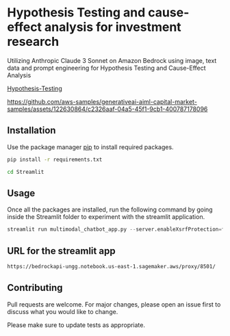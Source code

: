 # Hypothesis Testing and cause-effect analysis for investment research

Utilizing Anthropic Claude 3 Sonnet on Amazon Bedrock using image, text data and prompt engineering for Hypothesis Testing and Cause-Effect Analysis

[Hypothesis-Testing
](https://github.com/aws-samples/generativeai-aiml-capital-market-samples/blob/main/hypothesis-testing-financial-statement-analysis-with-Amazon-Bedrock/Hypothesis%20Testing/Hypothesis-Testing.mp4)



https://github.com/aws-samples/generativeai-aiml-capital-market-samples/assets/122630864/c2326aaf-04a5-45f1-9cb1-400787178096



## Installation

Use the package manager [pip](https://pip.pypa.io/en/stable/) to install required packages.

```bash
pip install -r requirements.txt
```
```bash
cd Streamlit
```
## Usage
Once all the packages are installed, run the following command by going inside the Streamlit folder to experiment with the streamlit application.
```python
streamlit run multimodal_chatbot_app.py --server.enableXsrfProtection=false
```
## URL for the streamlit app
```bash
https://bedrockapi-ungg.notebook.us-east-1.sagemaker.aws/proxy/8501/
```
## Contributing

Pull requests are welcome. For major changes, please open an issue first
to discuss what you would like to change.

Please make sure to update tests as appropriate.

